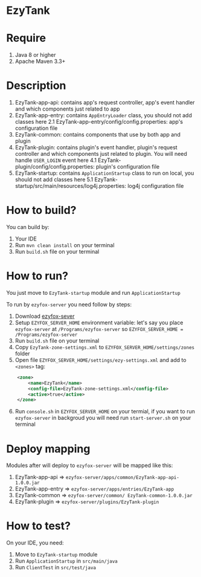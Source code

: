 # EzyTank

# Require

1. Java 8 or higher
2. Apache Maven 3.3+

# Description
1. EzyTank-app-api: contains app's request controller, app's event handler and which components just related to app
2. EzyTank-app-entry: contains `AppEntryLoader` class, you should not add classes here
2.1 EzyTank-app-entry/config/config.properties: app's configuration file
3. EzyTank-common: contains components that use by both app and plugin
4. EzyTank-plugin: contains plugin's event handler, plugin's request controller and which components just related to plugin. You will need handle `USER_LOGIN` event here
4.1 EzyTank-plugin/config/config.properties: plugin's configuration file
5. EzyTank-startup: contains `ApplicationStartup` class to run on local, you should not add classes here
5.1 EzyTank-startup/src/main/resources/log4j.properties: log4j configuration file

# How to build?

You can build by:
1. Your IDE
2. Run `mvn clean install` on your terminal
3. Run `build.sh` file on your terminal

# How to run?


You just move to `EzyTank-startup` module and run `ApplicationStartup`


To run by `ezyfox-server` you need follow by steps:
1. Download [ezyfox-sever](https://resources.tvd12.com/)
2. Setup `EZYFOX_SERVER_HOME` environment variable: let's say you place `ezyfox-server` at `/Programs/ezyfox-server` so `EZYFOX_SERVER_HOME = /Programs/ezyfox-server`
3. Run `build.sh` file on your terminal
4. Copy `EzyTank-zone-settings.xml` to `EZYFOX_SERVER_HOME/settings/zones` folder
5. Open file `EZYFOX_SERVER_HOME/settings/ezy-settings.xml` and add to `<zones>` tag:
```xml
    <zone>
		<name>EzyTank</name>
		<config-file>EzyTank-zone-settings.xml</config-file>
		<active>true</active>
	</zone>
```
6. Run `console.sh` in `EZYFOX_SERVER_HOME` on your termial, if you want to run `ezyfox-server` in backgroud you will need run `start-server.sh` on your terminal

# Deploy mapping
Modules after will deploy to `ezyfox-server` will be mapped like this:
1. EzyTank-app-api => `ezyfox-server/apps/common/EzyTank-app-api-1.0.0.jar`
2. EzyTank-app-entry => `ezyfox-server/apps/entries/EzyTank-app`
3. EzyTank-common => `ezyfox-server/common/ EzyTank-common-1.0.0.jar`
4. EzyTank-plugin => `ezyfox-server/plugins/EzyTank-plugin`

# How to test?

On your IDE, you need:
1. Move to `EzyTank-startup` module 
2. Run `ApplicationStartup` in `src/main/java`
3. Run `ClientTest` in `src/test/java`